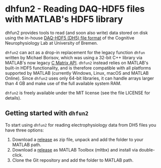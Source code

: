 dhfun2 - Reading DAQ-HDF5 files with MATLAB's HDF5 library
==========================================================

dhfun2 provides tools to read (and soon also write) data stored on disk using the in-house
[DAQ-HDF5 (DH5) file format](https://github.com/cog-neurophys-lab/DAQ-HDF5) of the Cognitive
Neurophysiology Lab at University of Bremen.

`dhfun2` can act as a drop-in replacement for the legacy function `dhfun` written by Michael
Borisov, which was using a 32-bit C++ library via MATLAB's now legacy [C Matrix
API](https://de.mathworks.com/help/matlab/cc-mx-matrix-library.html). `dhfun2` instead
relies on MATLAB's built-in HDF5 functionality, and is therefore compatible with all
platforms supported by MATLAB (currently Windows, Linux, macOS and MATLAB Online). Since
`dhfun2` uses only 64-bit libraries, it can handle arrays larger than 4 GB and make use of
the full available system RAM.

`dhfun2` is freely available under the MIT license (see the file LICENSE for details).

Getting started with `dhfun2`
-----------------------------

To start using `dhfun2` for reading electrophysiology data from DH5 files you have three
options:

1. Download a [release](https://github.com/cog-neurophys-lab/dhfun2/releases) as zip file,
   unpack and add the folder to your MATLAB path.
2. Download a [release](https://github.com/cog-neurophys-lab/dhfun2/releases) as MATLAB
   Toolbox (mltbx) and install via double-click.
3. Clone the Git repository and add the folder to MATLAB path.

